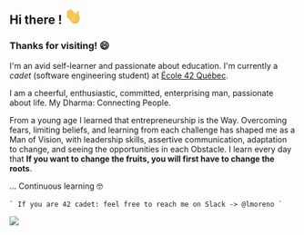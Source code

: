 ## Hi there ! <img src="https://raw.githubusercontent.com/LeonMoreno/LeonMoreno/master/img/Hi.gif" width="30px">

### Thanks for visiting! 😄

I'm an avid self-learner and passionate about education. I'm currently a _cadet_  (software engineering student) at [École 42 Québec](https://42quebec.com).

I am a cheerful, enthusiastic, committed, enterprising man, passionate about life. My Dharma: Connecting People.

From a young age I learned that entrepreneurship is the Way. Overcoming fears, limiting beliefs, and learning from each challenge has shaped me as a Man of Vision, with leadership skills, assertive communication, adaptation to change, and seeing the opportunities in each Obstacle. I learn every day that **If you want to change the fruits, you will first have to change the roots**.

... Continuous learning 🤓

	` If you are 42 cadet: feel free to reach me on Slack -> @lmoreno `

<img src="https://raw.githubusercontent.com/LeonMoreno/LeonMoreno/master/img/leo.gif" width="30px">

	
